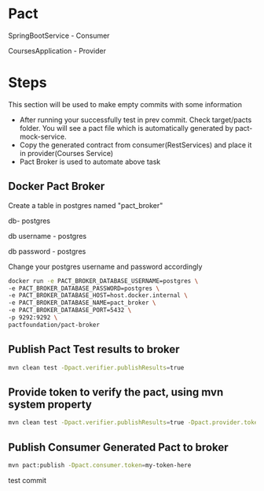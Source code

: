 # Pact

SpringBootService - Consumer

CoursesApplication - Provider




# Steps
This section will be used to make empty commits with some information

- After running your successfully test in prev commit. Check target/pacts folder.
  You will see a pact file which is automatically generated by pact-mock-service.
- Copy the generated contract from consumer(RestServices) and place it in provider(Courses Service)
- Pact Broker is used to automate above task


## Docker Pact Broker

Create a table in postgres named "pact_broker"

db- postgres

db username - postgres

db password - postgres

Change your postgres username and password accordingly
```bash
docker run -e PACT_BROKER_DATABASE_USERNAME=postgres \
-e PACT_BROKER_DATABASE_PASSWORD=postgres \
-e PACT_BROKER_DATABASE_HOST=host.docker.internal \
-e PACT_BROKER_DATABASE_NAME=pact_broker \
-e PACT_BROKER_DATABASE_PORT=5432 \
-p 9292:9292 \
pactfoundation/pact-broker 
```

## Publish Pact Test results to broker

```bash
mvn clean test -Dpact.verifier.publishResults=true
```

## Provide token to verify the pact, using mvn system property
```bash
mvn clean test -Dpact.verifier.publishResults=true -Dpact.provider.token=my-string-token

```

## Publish Consumer Generated Pact to broker

```bash
mvn pact:publish -Dpact.consumer.token=my-token-here
```

test commit